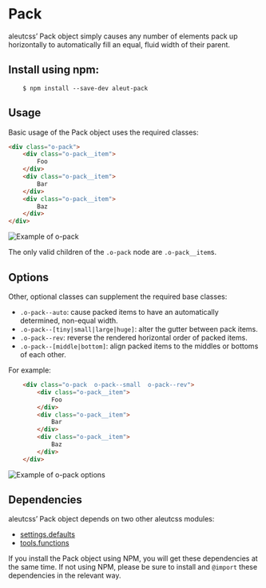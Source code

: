 # Pack

aleutcss’ Pack object simply causes any number of elements pack up horizontally to automatically fill an equal, fluid width of their parent.


## Install using npm:

```ssh
    $ npm install --save-dev aleut-pack
```

## Usage

Basic usage of the Pack object uses the required classes:

```html
<div class="o-pack">
    <div class="o-pack__item">
        Foo
    </div>
    <div class="o-pack__item">
        Bar
    </div>
    <div class="o-pack__item">
        Baz
    </div>
</div>
```

![Example of o-pack](https://github.com/aleutcss/Aleut/tree/gh-pages/public/img/o-pack.png)

The only valid children of the `.o-pack` node are `.o-pack__item`s.

## Options

Other, optional classes can supplement the required base classes:

* `.o-pack--auto`: cause packed items to have an automatically determined,
  non-equal width.
* `.o-pack--[tiny|small|large|huge]`: alter the gutter between pack items.
* `.o-pack--rev`: reverse the rendered horizontal order of packed items.
* `.o-pack--[middle|bottom]`: align packed items to the middles or bottoms of each
  other.

For example:

```html
    <div class="o-pack  o-pack--small  o-pack--rev">
        <div class="o-pack__item">
            Foo
        </div>
        <div class="o-pack__item">
            Bar
        </div>
        <div class="o-pack__item">
            Baz
        </div>
    </div>
```

![Example of o-pack options](https://github.com/aleutcss/Aleut/tree/gh-pages/public/img/o-pack-options.png)

## Dependencies

aleutcss’ Pack object depends on two other aleutcss modules:

* [settings.defaults](https://github.com/aleutcss/settings.defaults)
* [tools.functions](https://github.com/aleutcss/tools.functions)

If you install the Pack object using NPM, you will get these dependencies at
the same time. If not using NPM, please be sure to install and `@import` these
dependencies in the relevant way.
